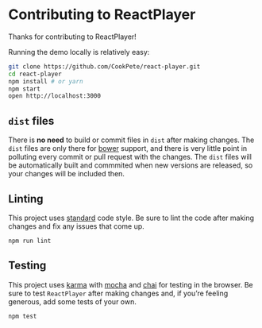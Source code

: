 # Contributing to ReactPlayer

Thanks for contributing to ReactPlayer!

Running the demo locally is relatively easy:

```bash
git clone https://github.com/CookPete/react-player.git
cd react-player
npm install # or yarn
npm start
open http://localhost:3000
```

## `dist` files

There is **no need** to build or commit files in `dist` after making changes. The `dist` files are only there for [bower](http://bower.io) support, and there is very little point in polluting every commit or pull request with the changes. The `dist` files will be automatically built and commmited when new versions are released, so your changes will be included then.

## Linting

This project uses [standard](https://github.com/feross/standard) code style. Be sure to lint the code after making changes and fix any issues that come up.

```bash
npm run lint
```

## Testing

This project uses [karma](https://karma-runner.github.io) with [mocha](https://github.com/mochajs/mocha) and [chai](https://github.com/chaijs/chai) for testing in the browser. Be sure to test `ReactPlayer` after making changes and, if you’re feeling generous, add some tests of your own.

```bash
npm test
```
